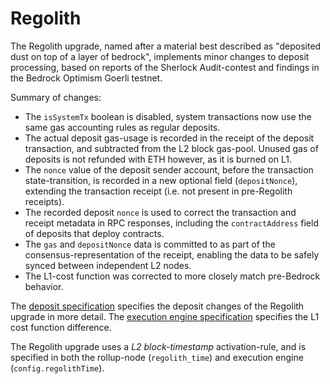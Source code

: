 # Regolith

[deposits]: ../../protocol/deposits.md
[exec-engine]: ../../protocol/exec-engine.md

The Regolith upgrade, named after a material best described as "deposited dust on top of a layer of bedrock",
implements minor changes to deposit processing, based on reports of the Sherlock Audit-contest and findings in
the Bedrock Optimism Goerli testnet.

Summary of changes:

- The `isSystemTx` boolean is disabled, system transactions now use the same gas accounting rules as regular deposits.
- The actual deposit gas-usage is recorded in the receipt of the deposit transaction,
  and subtracted from the L2 block gas-pool.
  Unused gas of deposits is not refunded with ETH however, as it is burned on L1.
- The `nonce` value of the deposit sender account, before the transaction state-transition, is recorded in a new
  optional field (`depositNonce`), extending the transaction receipt (i.e. not present in pre-Regolith receipts).
- The recorded deposit `nonce` is used to correct the transaction and receipt metadata in RPC responses,
  including the `contractAddress` field of deposits that deploy contracts.
- The `gas` and `depositNonce` data is committed to as part of the consensus-representation of the receipt,
  enabling the data to be safely synced between independent L2 nodes.
- The L1-cost function was corrected to more closely match pre-Bedrock behavior.

The [deposit specification][deposits] specifies the deposit changes of the Regolith upgrade in more detail.
The [execution engine specification][exec-engine] specifies the L1 cost function difference.

The Regolith upgrade uses a _L2 block-timestamp_ activation-rule, and is specified in both the
rollup-node (`regolith_time`) and execution engine (`config.regolithTime`).
